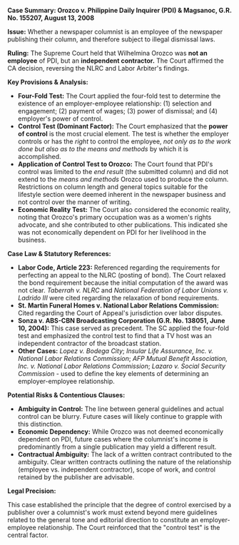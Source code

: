 **Case Summary: Orozco v. Philippine Daily Inquirer (PDI) & Magsanoc, G.R. No. 155207, August 13, 2008**

**Issue:** Whether a newspaper columnist is an employee of the newspaper publishing their column, and therefore subject to illegal dismissal laws.

**Ruling:** The Supreme Court held that Wilhelmina Orozco was **not an employee** of PDI, but an **independent contractor.** The Court affirmed the CA decision, reversing the NLRC and Labor Arbiter's findings.

**Key Provisions & Analysis:**

*   **Four-Fold Test:** The Court applied the four-fold test to determine the existence of an employer-employee relationship: (1) selection and engagement; (2) payment of wages; (3) power of dismissal; and (4) employer's power of control.
*   **Control Test (Dominant Factor):** The Court emphasized that the **power of control** is the most crucial element. The test is whether the employer controls or has the *right* to control the employee, *not only as to the work done but also as to the means and methods* by which it is accomplished.
*   **Application of Control Test to Orozco:** The Court found that PDI's control was limited to the *end result* (the submitted column) and did not extend to the *means and methods* Orozco used to produce the column. Restrictions on column length and general topics suitable for the lifestyle section were deemed inherent in the newspaper business and not control over the manner of writing.
*   **Economic Reality Test:** The Court also considered the economic reality, noting that Orozco's primary occupation was as a women's rights advocate, and she contributed to other publications. This indicated she was not economically dependent on PDI for her livelihood in the business.

**Case Law & Statutory References:**

*   **Labor Code, Article 223:** Referenced regarding the requirements for perfecting an appeal to the NLRC (posting of bond). The Court relaxed the bond requirement because the initial computation of the award was not clear. *Taberrah v. NLRC* and *National Federation of Labor Unions v. Ladrido III* were cited regarding the relaxation of bond requirements.
*   **St. Martin Funeral Homes v. National Labor Relations Commission:** Cited regarding the Court of Appeal's jurisdiction over labor disputes.
*   **Sonza v. ABS-CBN Broadcasting Corporation (G.R. No. 138051, June 10, 2004):** This case served as precedent. The SC applied the four-fold test and emphasized the control test to find that a TV host was an independent contractor of the broadcast station.
*   **Other Cases:** *Lopez v. Bodega City*; *Insular Life Assurance, Inc. v. National Labor Relations Commission*; *AFP Mutual Benefit Association, Inc. v. National Labor Relations Commission*; *Lazaro v. Social Security Commission* - used to define the key elements of determining an employer-employee relationship.

**Potential Risks & Contentious Clauses:**

*   **Ambiguity in Control:** The line between general guidelines and actual control can be blurry. Future cases will likely continue to grapple with this distinction.
*   **Economic Dependency:** While Orozco was not deemed economically dependent on PDI, future cases where the columnist's income is predominantly from a single publication may yield a different result.
*   **Contractual Ambiguity:** The lack of a written contract contributed to the ambiguity. Clear written contracts outlining the nature of the relationship (employee vs. independent contractor), scope of work, and control retained by the publisher are advisable.

**Legal Precision:**

This case established the principle that the degree of control exercised by a publisher over a columnist's work must extend beyond mere guidelines related to the general tone and editorial direction to constitute an employer-employee relationship. The Court reinforced that the "control test" is the central factor.
